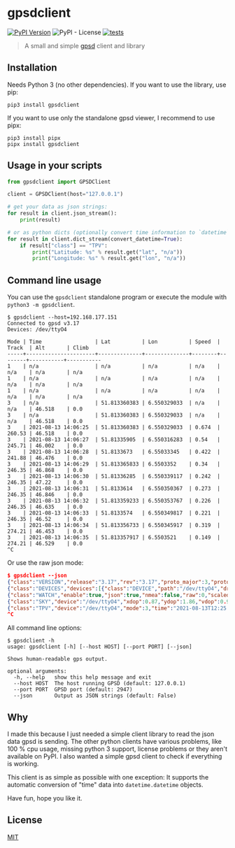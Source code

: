# gpsdclient

[![PyPI Version][pypi-image]][pypi-url]
![PyPI - License](https://img.shields.io/pypi/l/gpsdclient)
[![tests](https://github.com/tfeldmann/gpsdclient/actions/workflows/tests.yml/badge.svg?branch=main)](https://github.com/tfeldmann/gpsdclient/actions/workflows/tests.yml)

> A small and simple [gpsd](https://gpsd.gitlab.io/gpsd) client and library

## Installation

Needs Python 3 (no other dependencies).
If you want to use the library, use pip:

```
pip3 install gpsdclient
```

If you want to use only the standalone gpsd viewer, I recommend to use pipx:

```
pip3 install pipx
pipx install gpsdclient
```

## Usage in your scripts

```python
from gpsdclient import GPSDClient

client = GPSDClient(host="127.0.0.1")

# get your data as json strings:
for result in client.json_stream():
    print(result)

# or as python dicts (optionally convert time information to `datetime` objects)
for result in client.dict_stream(convert_datetime=True):
    if result["class"] == "TPV":
        print("Latitude: %s" % result.get("lat", "n/a"))
        print("Longitude: %s" % result.get("lon", "n/a"))
```

## Command line usage

You can use the `gpsdclient` standalone program or execute the module with
`python3 -m gpsdclient`.

```
$ gpsdclient --host=192.168.177.151
Connected to gpsd v3.17
Devices: /dev/ttyO4

Mode | Time                 | Lat          | Lon          | Speed  | Track  | Alt       | Climb
-----+----------------------+--------------+--------------+--------+--------+-----------+-----------
1    | n/a                  | n/a          | n/a          | n/a    | n/a    | n/a       | n/a
1    | n/a                  | n/a          | n/a          | n/a    | n/a    | n/a       | n/a
1    | n/a                  | n/a          | n/a          | n/a    | n/a    | n/a       | n/a
3    | n/a                  | 51.813360383 | 6.550329033  | n/a    | n/a    | 46.518    | 0.0
3    | n/a                  | 51.813360383 | 6.550329033  | n/a    | n/a    | 46.518    | 0.0
3    | 2021-08-13 14:06:25  | 51.813360383 | 6.550329033  | 0.674  | 260.53 | 46.518    | 0.0
3    | 2021-08-13 14:06:27  | 51.81335905  | 6.550316283  | 0.54   | 245.71 | 46.002    | 0.0
3    | 2021-08-13 14:06:28  | 51.8133673   | 6.55033345   | 0.422  | 241.88 | 46.476    | 0.0
3    | 2021-08-13 14:06:29  | 51.813365833 | 6.5503352    | 0.34   | 246.35 | 46.868    | 0.0
3    | 2021-08-13 14:06:30  | 51.81336285  | 6.550339117  | 0.242  | 246.35 | 47.22     | 0.0
3    | 2021-08-13 14:06:31  | 51.8133614   | 6.550350367  | 0.273  | 246.35 | 46.846    | 0.0
3    | 2021-08-13 14:06:32  | 51.813359233 | 6.550353767  | 0.226  | 246.35 | 46.635    | 0.0
3    | 2021-08-13 14:06:33  | 51.8133574   | 6.550349817  | 0.221  | 246.35 | 46.52     | 0.0
3    | 2021-08-13 14:06:34  | 51.813356733 | 6.550345917  | 0.319  | 274.21 | 46.453    | 0.0
3    | 2021-08-13 14:06:35  | 51.813357917 | 6.5503521    | 0.149  | 274.21 | 46.529    | 0.0
^C
```

Or use the raw json mode:

```json
$ gpsdclient --json
{"class":"VERSION","release":"3.17","rev":"3.17","proto_major":3,"proto_minor":12}
{"class":"DEVICES","devices":[{"class":"DEVICE","path":"/dev/ttyO4","driver":"NMEA0183","activated":"2021-08-13T12:25:00.896Z","flags":1,"native":0,"bps":9600,"parity":"N","stopbits":1,"cycle":1.00}]}
{"class":"WATCH","enable":true,"json":true,"nmea":false,"raw":0,"scaled":false,"timing":false,"split24":false,"pps":false}
{"class":"SKY","device":"/dev/ttyO4","xdop":0.87,"ydop":1.86,"vdop":0.93,"tdop":2.26,"hdop":1.36,"gdop":3.96,"pdop":1.65,"satellites":[{"PRN":1,"el":84,"az":318,"ss":22,"used":true},{"PRN":22,"el":78,"az":234,"ss":16,"used":true},{"PRN":21,"el":72,"az":115,"ss":0,"used":false},{"PRN":3,"el":55,"az":239,"ss":19,"used":true},{"PRN":17,"el":34,"az":309,"ss":20,"used":true},{"PRN":32,"el":32,"az":53,"ss":32,"used":true},{"PRN":8,"el":21,"az":172,"ss":13,"used":false},{"PRN":14,"el":18,"az":274,"ss":13,"used":false},{"PRN":131,"el":10,"az":115,"ss":0,"used":false},{"PRN":19,"el":9,"az":321,"ss":33,"used":true},{"PRN":4,"el":4,"az":187,"ss":0,"used":false},{"PRN":31,"el":1,"az":106,"ss":0,"used":false},{"PRN":69,"el":80,"az":115,"ss":17,"used":true},{"PRN":84,"el":73,"az":123,"ss":0,"used":false},{"PRN":85,"el":42,"az":318,"ss":26,"used":true},{"PRN":68,"el":33,"az":39,"ss":0,"used":false},{"PRN":70,"el":27,"az":208,"ss":0,"used":false},{"PRN":76,"el":12,"az":330,"ss":19,"used":true},{"PRN":83,"el":12,"az":133,"ss":16,"used":false},{"PRN":77,"el":9,"az":18,"ss":0,"used":false}]}
{"class":"TPV","device":"/dev/ttyO4","mode":3,"time":"2021-08-13T12:25:01.000Z","ept":0.005,"lat":51.813525983,"lon":6.550081367,"alt":63.037,"epx":13.150,"epy":27.967,"epv":21.390,"track":211.3400,"speed":0.000,"climb":0.000,"eps":62.58,"epc":42.78}
^C
```

All command line options:

```
$ gpsdclient -h
usage: gpsdclient [-h] [--host HOST] [--port PORT] [--json]

Shows human-readable gps output.

optional arguments:
  -h, --help   show this help message and exit
  --host HOST  The host running GPSD (default: 127.0.0.1)
  --port PORT  GPSD port (default: 2947)
  --json       Output as JSON strings (default: False)
```

## Why

I made this because I just needed a simple client library to read the json data gpsd is
sending.
The other python clients have various problems, like 100 % cpu usage, missing python 3
support, license problems or they aren't available on PyPI. I also wanted a simple gpsd
client to check if everything is working.

This client is as simple as possible with one exception: It supports the automatic
conversion of "time" data into `datetime.datetime` objects.

Have fun, hope you like it.

## License

[MIT](https://choosealicense.com/licenses/mit/)

<!-- Badges -->

[pypi-image]: https://img.shields.io/pypi/v/gpsdclient
[pypi-url]: https://pypi.org/project/gpsdclient/
